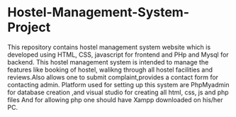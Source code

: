 # Hostel-Management-System-Project
This repository contains hostel management system website which is developed using HTML, CSS, javascript for frontend and PHp and Mysql for backend.
This hostel management system is intended to manage the features like booking of hostel, walikng through all hostel facilities and reviews.Also allows 
one to submit complaint,provides a contact form for contacting admin.
Platform used for setting up this system are PhpMyadmin for database creation ,and visual studio for creating all html, css, js and php files
And for allowing php one should have Xampp downloaded on his/her PC.
